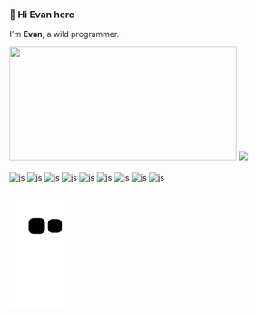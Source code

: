 <!--

-->

### 👋 Hi Evan here

I'm **Evan**, a wild programmer.

<div>
  <img height="200em" width="400em" src="https://github-readme-stats.vercel.app/api?username=wujihua118&theme=radical&show_icons=true">
  <img height="160em" src="https://github-readme-stats.vercel.app/api/top-langs/?username=wujihua118&layout=compact">
<div>
  
<div style="display: inline-block;"><br />
  <img src="https://cdn.jsdelivr.net/gh/devicons/devicon/icons/javascript/javascript-original.svg" align="center" alt="js" height="30" width="40">
  <img src="https://cdn.jsdelivr.net/gh/devicons/devicon/icons/typescript/typescript-original.svg" align="center" alt="js" height="30" width="40">
  <img src="https://cdn.jsdelivr.net/gh/devicons/devicon/icons/html5/html5-original.svg" align="center" alt="js" height="30" width="40">
  <img src="https://cdn.jsdelivr.net/gh/devicons/devicon/icons/css3/css3-original.svg" align="center" alt="js" height="30" width="40">
  <img src="https://cdn.jsdelivr.net/gh/devicons/devicon/icons/vuejs/vuejs-original.svg" align="center" alt="js" height="30" width="40">
  <img src="https://cdn.jsdelivr.net/gh/devicons/devicon/icons/react/react-original.svg" align="center" alt="js" height="30" width="40">
  <img src="https://cdn.jsdelivr.net/gh/devicons/devicon/icons/nodejs/nodejs-original.svg" align="center" alt="js" height="30" width="40">
  <img src="https://cdn.jsdelivr.net/gh/devicons/devicon/icons/nestjs/nestjs-plain.svg" align="center" alt="js" height="30" width="40">
  <img src="https://cdn.jsdelivr.net/gh/devicons/devicon/icons/mongodb/mongodb-original.svg" align="center" alt="js" height="30" width="40">
</div>
  
##
  
![Snake animation](https://github.com/wujihua118/wujihua118/blob/output/github-contribution-grid-snake.svg)

